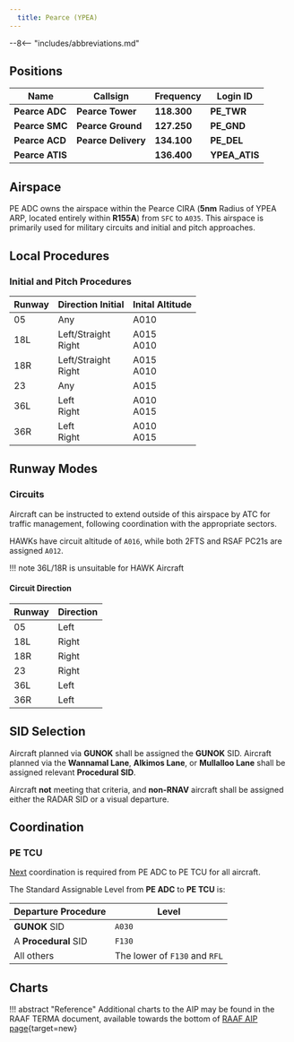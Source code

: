 ```yaml
---
  title: Pearce (YPEA)
---
```


--8<-- "includes/abbreviations.md"

## Positions

| Name              | Callsign              | Frequency   | Login ID      |
| ----------------- | --------------------- | ----------- | ------------- |
| **Pearce ADC**    | **Pearce Tower**      | **118.300** | **PE_TWR**    |
| **Pearce SMC**    | **Pearce Ground**     | **127.250** | **PE_GND**    |
| **Pearce ACD**    | **Pearce Delivery**   | **134.100** | **PE_DEL**    |
| **Pearce ATIS**   |                       | **136.400** | **YPEA_ATIS** |

## Airspace
PE ADC owns the airspace within the Pearce CIRA (**5nm** Radius of YPEA ARP, located entirely within **R155A**) from `SFC` to `A035`. This airspace is primarily used for military circuits and initial and pitch approaches.

## Local Procedures 
### Initial and Pitch Procedures 

| Runway | Direction Initial | Inital Altitude
| ------ | ------------------|----------------|
| 05     | Any | A010 |
| 18L    | Left/Straight<br>Right | A015<br>A010 |
| 18R    | Left/Straight<br>Right | A015<br>A010 |
| 23     | Any | A015 |
| 36L    | Left<br>Right | A010<br>A015 |
| 36R    | Left<br>Right | A010<br>A015 |

## Runway Modes
### Circuits
Aircraft can be instructed to extend outside of this airspace by ATC for traffic management, following coordination with the appropriate sectors.

HAWKs have circuit altitude of `A016`, while both 2FTS and RSAF PC21s are assigned `A012`.

!!! note
    36L/18R is unsuitable for HAWK Aircraft

#### Circuit Direction

| Runway | Direction |
| ------ | ----------|
| 05      | Left  |
| 18L    | Right |
| 18R    | Right |
| 23     | Right |
| 36L    | Left  |
| 36R    | Left  |

## SID Selection
Aircraft planned via **GUNOK** shall be assigned the **GUNOK** SID. Aircraft planned via the **Wannamal Lane**, **Alkimos Lane**, or **Mullalloo Lane** shall be assigned relevant **Procedural SID**.

Aircraft **not** meeting that criteria, and **non-RNAV** aircraft shall be assigned either the RADAR SID or a visual departure. 

## Coordination
### PE TCU
[Next](../../controller-skills/coordination.md#next) coordination is required from PE ADC to PE TCU for all aircraft.

The Standard Assignable Level from **PE ADC** to **PE TCU** is:

| Departure Procedure | Level |
| ------------------- | ----- |
| **GUNOK** SID | `A030` |
| A **Procedural** SID | `F130` |
| All others | The lower of `F130` and `RFL` |

## Charts
!!! abstract "Reference"
    Additional charts to the AIP may be found in the RAAF TERMA document, available towards the bottom of [RAAF AIP page](https://ais-af.airforce.gov.au/australian-aip){target=new}